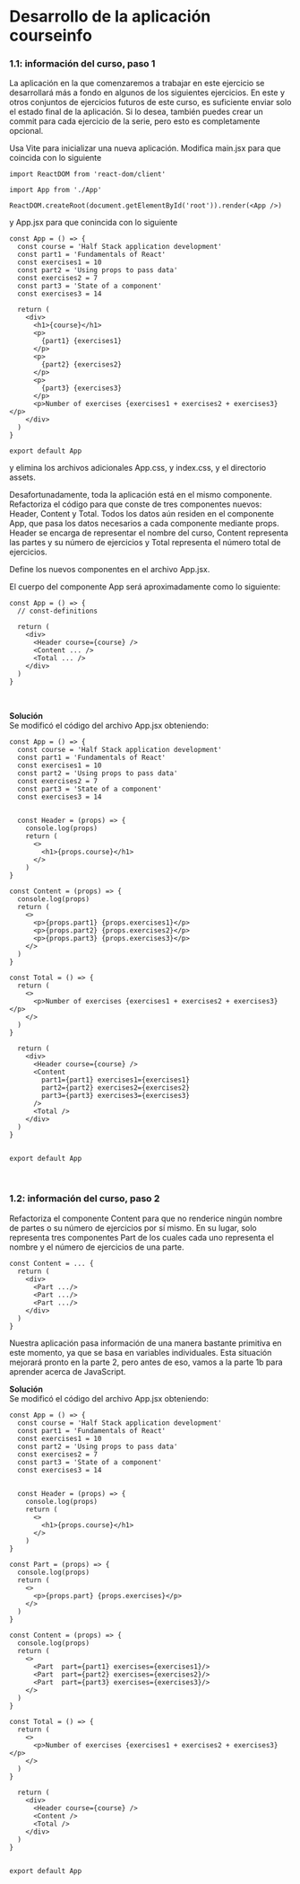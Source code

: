 # Desarrollo de la aplicación courseinfo

### 1.1: información del curso, paso 1

La aplicación en la que comenzaremos a trabajar en este ejercicio se desarrollará más a fondo en algunos de los siguientes ejercicios. En este y otros conjuntos de ejercicios futuros de este curso, es suficiente enviar solo el estado final de la aplicación. Si lo desea, también puedes crear un commit para cada ejercicio de la serie, pero esto es completamente opcional.

Usa Vite para inicializar una nueva aplicación. Modifica main.jsx para que coincida con lo siguiente

```
import ReactDOM from 'react-dom/client'

import App from './App'

ReactDOM.createRoot(document.getElementById('root')).render(<App />)
```

y App.jsx para que conincida con lo siguiente

```
const App = () => {
  const course = 'Half Stack application development'
  const part1 = 'Fundamentals of React'
  const exercises1 = 10
  const part2 = 'Using props to pass data'
  const exercises2 = 7
  const part3 = 'State of a component'
  const exercises3 = 14

  return (
    <div>
      <h1>{course}</h1>
      <p>
        {part1} {exercises1}
      </p>
      <p>
        {part2} {exercises2}
      </p>
      <p>
        {part3} {exercises3}
      </p>
      <p>Number of exercises {exercises1 + exercises2 + exercises3}</p>
    </div>
  )
}

export default App
```

y elimina los archivos adicionales App.css, y index.css, y el directorio assets.

Desafortunadamente, toda la aplicación está en el mismo componente. Refactoriza el código para que conste de tres componentes nuevos: Header, Content y Total. Todos los datos aún residen en el componente App, que pasa los datos necesarios a cada componente mediante props. Header se encarga de representar el nombre del curso, Content representa las partes y su número de ejercicios y Total representa el número total de ejercicios.

Define los nuevos componentes en el archivo App.jsx.

El cuerpo del componente App será aproximadamente como lo siguiente:

```
const App = () => {
  // const-definitions

  return (
    <div>
      <Header course={course} />
      <Content ... />
      <Total ... />
    </div>
  )
}
```
<br>

**Solución**  
Se modificó el código del archivo App.jsx obteniendo:  

```
const App = () => {
  const course = 'Half Stack application development'
  const part1 = 'Fundamentals of React'
  const exercises1 = 10
  const part2 = 'Using props to pass data'
  const exercises2 = 7
  const part3 = 'State of a component'
  const exercises3 = 14


  const Header = (props) => {
    console.log(props)
    return (
      <>
        <h1>{props.course}</h1>
      </>
    )  
}

const Content = (props) => {
  console.log(props)
  return (
    <>
      <p>{props.part1} {props.exercises1}</p>
      <p>{props.part2} {props.exercises2}</p>
      <p>{props.part3} {props.exercises3}</p>
    </>
  )  
}

const Total = () => { 
  return (
    <>
      <p>Number of exercises {exercises1 + exercises2 + exercises3}</p>
    </>
  )  
}

  return (
    <div>
      <Header course={course} />
      <Content 
        part1={part1} exercises1={exercises1} 
        part2={part2} exercises2={exercises2}
        part3={part3} exercises3={exercises3}
      />
      <Total />
    </div>
  )
}


export default App
```
<br>

### 1.2: información del curso, paso 2

Refactoriza el componente Content para que no renderice ningún nombre de partes o su número de ejercicios por sí mismo. En su lugar, solo representa tres componentes Part de los cuales cada uno representa el nombre y el número de ejercicios de una parte.

```
const Content = ... {
  return (
    <div>
      <Part .../>
      <Part .../>
      <Part .../>
    </div>
  )
}
```

Nuestra aplicación pasa información de una manera bastante primitiva en este momento, ya que se basa en variables individuales. Esta situación mejorará pronto en la parte 2, pero antes de eso, vamos a la parte 1b para aprender acerca de JavaScript.
<br>

**Solución**  
Se modificó el código del archivo App.jsx obteniendo:

```
const App = () => {
  const course = 'Half Stack application development'
  const part1 = 'Fundamentals of React'
  const exercises1 = 10
  const part2 = 'Using props to pass data'
  const exercises2 = 7
  const part3 = 'State of a component'
  const exercises3 = 14


  const Header = (props) => {
    console.log(props)
    return (
      <>
        <h1>{props.course}</h1>
      </>
    )  
}

const Part = (props) => {
  console.log(props)
  return (
    <>
      <p>{props.part} {props.exercises}</p>
    </>
  )  
}

const Content = (props) => {
  console.log(props)
  return (
    <>      
      <Part  part={part1} exercises={exercises1}/>
      <Part  part={part2} exercises={exercises2}/>
      <Part  part={part3} exercises={exercises3}/>
    </>
  )  
}

const Total = () => { 
  return (
    <>
      <p>Number of exercises {exercises1 + exercises2 + exercises3}</p>
    </>
  )  
}

  return (
    <div>
      <Header course={course} />
      <Content />
      <Total />
    </div>
  )
}


export default App
```

